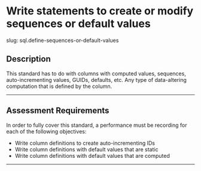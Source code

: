 # Write statements to create or modify sequences or default values

slug: sql.define-sequences-or-default-values

## Description
This standard has to do with columns with computed values, sequences, auto-incrementing values, GUIDs, defaults, etc. Any type of data-altering computation that is defined by the column.

---
## Assessment Requirements
In order to fully cover this standard, a performance must be recording for each of the following objectives:

- Write column definitions to create auto-incrementing IDs
- Write column definitions with default values that are static
- Write column definitions with default values that are computed

---
